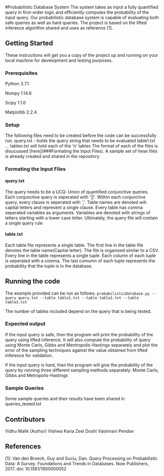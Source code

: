 #Probabilistic Database System
The system takes as input a fully quantified
query in first-order logic and efficiently computes
the probability of the input query. Our probabilistic
database system is capable of evaluating both safe
queries as well as hard queries. The project is based on the lifted inference algorithm shared and uses as reference [1].

## Getting Started

These instructions will get you a copy of the project up and running on your local machine for development and testing purposes.

### Prerequisites

Python 3.7.1

Numpy 1.14.6

Scipy 1.1.0

Matplotlib 2.2.4

### Setup

The following files need to be created before the code can be successfully run.
query.txt - holds the query string that needs to be evaluated
table1.txt ... tablen.txt will hold each of the 'n' tables
The format of each of the files is disucussed [here](###Formating the Input Files).
A sample set of hese files is already created and shared in the repository.

### Formating the Input Files

#### query.txt

The query needs to be a UCQ: Union of quantified conjunctive queries. Each conjunctive query is seperated with '||'. Within each conjunctive query, every clause is seperated with ','.  Table names are denoted wih capital letters and represent a single clause. Every table has comma seperated variables as arguments. Variables are denoted with strings of letters starting with a lower case letter. Ultimately, the query file will contain a single query rule

#### table.txt
Each table file represents a single table. The first line in the table file denotes the table name(Capital letter).  The file is organised similar to a CSV. Every line in the table represents a single tuple. Each column of each tuple is seperated with a comma. The last comumn of each tuple represents the probability that the tuple is in the database.

## Running the code

The example provided can be run as follows.
```probabilisticDatabase.py --query query.txt --table table1.txt --table table2.txt --table table3.txt```

The number of tables included depend on the query that is being tested.
### Expected output

If the input query is safe, then the program will print the probability of the query using lifted inference. It will also compute the probability of query using Monte Carlo, Gibbs and Mentropolis-Hastings separately and plot the error of the sampling techniques against the value obtained from lifted inference for validation. 

If the input query is hard, then the program will give the probability of the query by running three different sampling methods separately: Monte Carlo, Gibbs and Metropolis-Hastings

### Sample Queries
Some sample queries and their results have been shared in queries_tested.txt



## Contributors

Vidhu Malik (Author)
Vishwa Karia
Zeel Doshi
Vaishnavi Pendse

## References
[1]: Van den Broeck, Guy and Suciu, Dan. Query Processing on Probabilistic Data: A Survey. Foundations
and Trends in Databases. Now Publishers, 2017. doi: 10.1561/1900000052
        